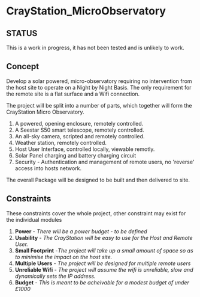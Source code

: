 # CrayStation_MicroObservatory

## STATUS

This is a work in progress, it has not been tested and is unlikely to work.

## Concept

Develop a solar powered, micro-observatory requiring no intervention from the host site to operate on a Night by Night Basis. The only requirement for the remote site is a flat surface and a Wifi connection.

The project will be split into a number of parts, which together will form the CrayStation Micro Observatory.

1.  A powered, opening enclosure, remotely controlled.
2.  A Seestar S50 smart telescope, remotely controlled.
3.  An all-sky camera, scripted and remotely controlled.
4.  Weather station, remotely controlled.
5.  Host User Interface, controlled locally, viewable remotly.
6.  Solar Panel charging and battery charging circuit 
7.  Security - Authentication and management of remote users, no 'reverse' access into hosts network.

The overall Package will be designed to be built and then delivered to site.

## Constraints

These constraints cover the whole project, other constraint may exist for the individual modules 

1.  **Power** - _There will be a power budget - to be defined_
2.  **Usability** - _The CrayStation will be easy to use for the Host and Remote User._
3. **Small Footprint** -_The project will take up a small amount of space so as to minimise the impact on the host site._
4.  **Multiple Users** - _The project will be designed for multiple remote users_
5.  **Unreliable Wifi** - _The project will assume the wifi is unreliable, slow and dynamically sets the IP address._
6.  **Budget** - _This is meant to be acheivable for a modest budget of under £1000_
